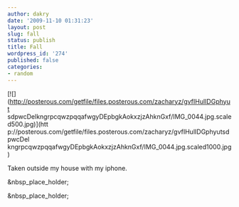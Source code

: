 ```yaml
---
author: dakry
date: '2009-11-10 01:31:23'
layout: post
slug: fall
status: publish
title: Fall
wordpress_id: '274'
published: false
categories:
- random
---
```


[![](http://posterous.com/getfile/files.posterous.com/zacharyz/gvfIHulIDGphyut
sdpwcDelkngrpcqwzpqqafwgyDEpbgkAokxzjzAhknGxf/IMG_0044.jpg.scaled500.jpg)](htt
p://posterous.com/getfile/files.posterous.com/zacharyz/gvfIHulIDGphyutsdpwcDel
kngrpcqwzpqqafwgyDEpbgkAokxzjzAhknGxf/IMG_0044.jpg.scaled1000.jpg)

Taken outside my house with my iphone.

&nbsp_place_holder;

&nbsp_place_holder;

